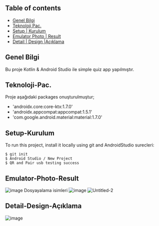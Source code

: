 
## Table of contents
* [ Genel Bilgi ](#Genel-Bilgi )
* [Teknoloji Pac.](#Teknoloji-Pac.)
* [Setup | Kurulum](#Setup-Kurulum)
* [Emulator Photo | Result](#Emulator-Photo-Result)
* [Detail | Design |Açıklama ](#Detail-Design-Açıklama )

## Genel Bilgi 
Bu proje Kotlin & Android Studio ile simple quiz app yapılmıştır.
	
## Teknoloji-Pac.	
Proje aşağıdaki packages onuşturulmuştur;
* 'androidx.core:core-ktx:1.7.0'
* 'androidx.appcompat:appcompat:1.5.1'
* 'com.google.android.material:material:1.7.0'
	
## Setup-Kurulum
To run this project, install it locally using git and AndroidStudio surecleri:

```
$ git init	
$ Android Studio / New Project  
$ QR and Pair usb testing success
```

## Emulator-Photo-Result	
![image](https://user-images.githubusercontent.com/38388188/210097701-533d960b-353b-4488-9056-c45a9d98da72.png)
Dosyayalama isimleri
![image](https://user-images.githubusercontent.com/38388188/210097773-6364eebe-a338-4287-8bcb-849a40e57c21.png)
![Untitled-2](https://user-images.githubusercontent.com/38388188/210099519-0ac5f606-6cfb-4543-8a62-09d5d06f2eba.png)
## Detail-Design-Açıklama  
![image](https://user-images.githubusercontent.com/38388188/210100624-159d6470-f056-4a6f-b55e-86d7e4fb3a49.png)
